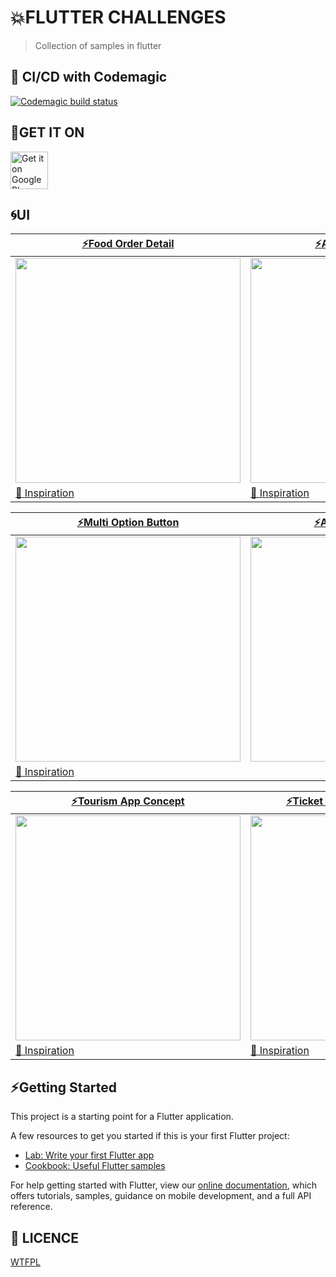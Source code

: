 # 💥FLUTTER CHALLENGES

> Collection of samples in flutter

## 🚀 CI/CD with Codemagic

[![Codemagic build status](https://api.codemagic.io/apps/5d06f17537a0955aad262769/5df938edfd2c8541ccd194d5/status_badge.svg)](https://codemagic.io/apps/5d06f17537a0955aad262769/5df938edfd2c8541ccd194d5/latest_build)

## 📱GET IT ON

<a href='https://play.google.com/store/apps/details?id=com.arleyhr.flutter_challenges&pcampaignid=MKT-Other-global-all-co-prtnr-py-PartBadge-Mar2515-1'><img alt='Get it on Google Play' src='https://play.google.com/intl/en_us/badges/images/generic/en_badge_web_generic.png' height='60'/></a>

## 🌀UI


|[⚡️Food Order Detail](https://github.com/arleyhr/flutter_challenges/tree/develop/restaurant_details_review)|[⚡️App for Collectors](https://github.com/arleyhr/flutter_challenges/tree/develop/app_for_collectors)|
|--|--|
|<img src='https://res.cloudinary.com/arleyhr/image/upload/v1578174517/flutter/restaurant-reviews_vyzrgd.jpg' width='360' />|<img src='https://res.cloudinary.com/arleyhr/image/upload/v1578174158/flutter/demo-app-for-collectors_wgc5gt.gif' width='360' />
[🌌 Inspiration](https://dribbble.com/shots/6322484-App-for-collectors)|[🌌 Inspiration](https://www.uplabs.com/posts/food-order-detail-page-ui-for-app)|


|[⚡️Multi Option Button](https://github.com/arleyhr/flutter_challenges/tree/develop/multi_option_flare)| [⚡️Android Whatsapp](https://github.com/arleyhr/flutter_challenges/tree/develop/android_whatsapp)|
|--|--|
|<img src='https://res.cloudinary.com/arleyhr/image/upload/v1578172556/flutter/menu_rn8xuh.gif' width='360' />|<img src='https://res.cloudinary.com/arleyhr/image/upload/v1578173588/flutter/demo-whatsapp_gfvods.gif' width='360' />
[🌌 Inspiration](https://rive.app/a/danemackier/files/flare/multioptionbutton/preview)|[]()|

|[⚡️Tourism App Concept](https://github.com/arleyhr/flutter_challenges/tree/develop/travel_app)| [⚡️Ticket Reservation Interaction](https://github.com/arleyhr/flutter_challenges/tree/develop/ticket_reservation_interaction)|
|--|--|
|<img src='https://res.cloudinary.com/arleyhr/image/upload/v1577809900/flutter/travel-app/demo_bpzzdm.gif' width='360' />|<img src="https://res.cloudinary.com/arleyhr/image/upload/v1578171533/flutter/ticket-reservation-interaction/demo_l9p4hh.gif" width='360'>
[🌌 Inspiration](https://www.uplabs.com/posts/tourism-app-concept)|[🌌 Inspiration](https://www.uplabs.com/posts/ticket-reservation-micro-interaction)|


## ⚡️Getting Started

This project is a starting point for a Flutter application.

A few resources to get you started if this is your first Flutter project:

- [Lab: Write your first Flutter app](https://flutter.dev/docs/get-started/codelab)
- [Cookbook: Useful Flutter samples](https://flutter.dev/docs/cookbook)

For help getting started with Flutter, view our 
[online documentation](https://flutter.dev/docs), which offers tutorials, 
samples, guidance on mobile development, and a full API reference.




## 👻 LICENCE
[WTFPL](http://www.wtfpl.net/about/)